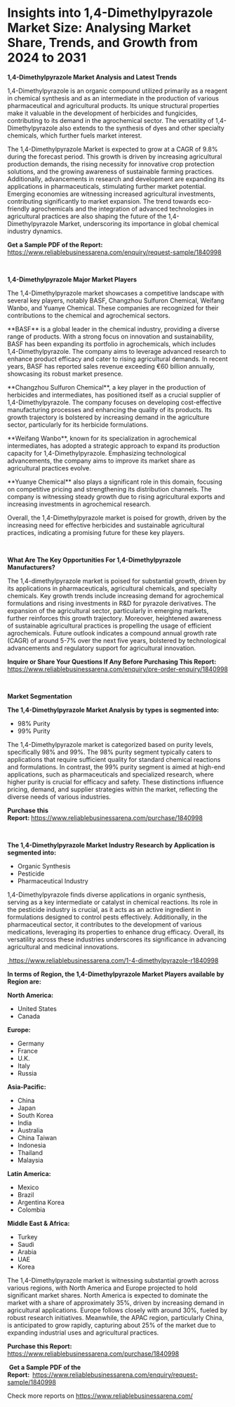 <p><h1>Insights into 1,4-Dimethylpyrazole Market Size: Analysing Market Share, Trends, and Growth from 2024 to 2031</h1></p><p><strong>1,4-Dimethylpyrazole Market Analysis and Latest Trends</strong></p>
<p><p>1,4-Dimethylpyrazole is an organic compound utilized primarily as a reagent in chemical synthesis and as an intermediate in the production of various pharmaceutical and agricultural products. Its unique structural properties make it valuable in the development of herbicides and fungicides, contributing to its demand in the agrochemical sector. The versatility of 1,4-Dimethylpyrazole also extends to the synthesis of dyes and other specialty chemicals, which further fuels market interest.</p><p>The 1,4-Dimethylpyrazole Market is expected to grow at a CAGR of 9.8% during the forecast period. This growth is driven by increasing agricultural production demands, the rising necessity for innovative crop protection solutions, and the growing awareness of sustainable farming practices. Additionally, advancements in research and development are expanding its applications in pharmaceuticals, stimulating further market potential. Emerging economies are witnessing increased agricultural investments, contributing significantly to market expansion. The trend towards eco-friendly agrochemicals and the integration of advanced technologies in agricultural practices are also shaping the future of the 1,4-Dimethylpyrazole Market, underscoring its importance in global chemical industry dynamics.</p></p>
<p><strong>Get a Sample PDF of the Report:&nbsp;</strong> <a href="https://www.reliablebusinessarena.com/enquiry/request-sample/1840998?utm_campaign=1905&utm_medium=2&utm_source=Github&utm_content=ia&utm_term=31122024&utm_id=14-dimethylpyrazole">https://www.reliablebusinessarena.com/enquiry/request-sample/1840998</a></p>
<p>&nbsp;</p>
<p><strong>1,4-Dimethylpyrazole Major Market Players</strong></p>
<p><p>The 1,4-Dimethylpyrazole market showcases a competitive landscape with several key players, notably BASF, Changzhou Sulfuron Chemical, Weifang Wanbo, and Yuanye Chemical. These companies are recognized for their contributions to the chemical and agrochemical sectors.</p><p>**BASF** is a global leader in the chemical industry, providing a diverse range of products. With a strong focus on innovation and sustainability, BASF has been expanding its portfolio in agrochemicals, which includes 1,4-Dimethylpyrazole. The company aims to leverage advanced research to enhance product efficacy and cater to rising agricultural demands. In recent years, BASF has reported sales revenue exceeding €60 billion annually, showcasing its robust market presence.</p><p>**Changzhou Sulfuron Chemical**, a key player in the production of herbicides and intermediates, has positioned itself as a crucial supplier of 1,4-Dimethylpyrazole. The company focuses on developing cost-effective manufacturing processes and enhancing the quality of its products. Its growth trajectory is bolstered by increasing demand in the agriculture sector, particularly for its herbicide formulations.</p><p>**Weifang Wanbo**, known for its specialization in agrochemical intermediates, has adopted a strategic approach to expand its production capacity for 1,4-Dimethylpyrazole. Emphasizing technological advancements, the company aims to improve its market share as agricultural practices evolve.</p><p>**Yuanye Chemical** also plays a significant role in this domain, focusing on competitive pricing and strengthening its distribution channels. The company is witnessing steady growth due to rising agricultural exports and increasing investments in agrochemical research.</p><p>Overall, the 1,4-Dimethylpyrazole market is poised for growth, driven by the increasing need for effective herbicides and sustainable agricultural practices, indicating a promising future for these key players.</p></p>
<p>&nbsp;</p>
<p><strong>What Are The Key Opportunities For 1,4-Dimethylpyrazole Manufacturers?</strong></p>
<p><p>The 1,4-dimethylpyrazole market is poised for substantial growth, driven by its applications in pharmaceuticals, agricultural chemicals, and specialty chemicals. Key growth trends include increasing demand for agrochemical formulations and rising investments in R&D for pyrazole derivatives. The expansion of the agricultural sector, particularly in emerging markets, further reinforces this growth trajectory. Moreover, heightened awareness of sustainable agricultural practices is propelling the usage of efficient agrochemicals. Future outlook indicates a compound annual growth rate (CAGR) of around 5-7% over the next five years, bolstered by technological advancements and regulatory support for agricultural innovation.</p></p>
<p><strong>Inquire or Share Your Questions If Any Before Purchasing This Report:</strong> <a href="https://www.reliablebusinessarena.com/enquiry/pre-order-enquiry/1840998?utm_campaign=1905&utm_medium=2&utm_source=Github&utm_content=ia&utm_term=31122024&utm_id=14-dimethylpyrazole">https://www.reliablebusinessarena.com/enquiry/pre-order-enquiry/1840998</a></p>
<p>&nbsp;</p>
<p><strong>Market Segmentation</strong></p>
<p><strong>The 1,4-Dimethylpyrazole Market Analysis by types is segmented into:</strong></p>
<p><ul><li>98% Purity</li><li>99% Purity</li></ul></p>
<p><p>The 1,4-Dimethylpyrazole market is categorized based on purity levels, specifically 98% and 99%. The 98% purity segment typically caters to applications that require sufficient quality for standard chemical reactions and formulations. In contrast, the 99% purity segment is aimed at high-end applications, such as pharmaceuticals and specialized research, where higher purity is crucial for efficacy and safety. These distinctions influence pricing, demand, and supplier strategies within the market, reflecting the diverse needs of various industries.</p></p>
<p><strong>Purchase this Report:&nbsp;</strong><a href="https://www.reliablebusinessarena.com/purchase/1840998?utm_campaign=1905&utm_medium=2&utm_source=Github&utm_content=ia&utm_term=31122024&utm_id=14-dimethylpyrazole">https://www.reliablebusinessarena.com/purchase/1840998</a></p>
<p>&nbsp;</p>
<p><strong>The 1,4-Dimethylpyrazole Market Industry Research by Application is segmented into:</strong></p>
<p><ul><li>Organic Synthesis</li><li>Pesticide</li><li>Pharmaceutical Industry</li></ul></p>
<p><p>1,4-Dimethylpyrazole finds diverse applications in organic synthesis, serving as a key intermediate or catalyst in chemical reactions. Its role in the pesticide industry is crucial, as it acts as an active ingredient in formulations designed to control pests effectively. Additionally, in the pharmaceutical sector, it contributes to the development of various medications, leveraging its properties to enhance drug efficacy. Overall, its versatility across these industries underscores its significance in advancing agricultural and medicinal innovations.</p></p>
<p><a href="https://www.reliablebusinessarena.com/1-4-dimethylpyrazole-r1840998?utm_campaign=1905&utm_medium=2&utm_source=Github&utm_content=ia&utm_term=31122024&utm_id=14-dimethylpyrazole">&nbsp;https://www.reliablebusinessarena.com/1-4-dimethylpyrazole-r1840998</a></p>
<p><strong>In terms of Region, the 1,4-Dimethylpyrazole Market Players available by Region are:</strong></p>
<p>
    <p> <strong> North America: </strong>
        <ul>
            <li>United States</li>
            <li>Canada</li>
        </ul>
        </p> 
    <p> <strong> Europe: </strong>
        <ul>
            <li>Germany</li>
            <li>France</li>
            <li>U.K.</li>
            <li>Italy</li>
            <li>Russia</li>
        </ul>
        </p> 
    <p> <strong> Asia-Pacific: </strong>
        <ul>
            <li>China</li>
            <li>Japan</li>
            <li>South Korea</li>
            <li>India</li>
            <li>Australia</li>
            <li>China Taiwan</li>
            <li>Indonesia</li>
            <li>Thailand</li>
            <li>Malaysia</li>
        </ul>
        </p> 
    <p> <strong> Latin America: </strong>
        <ul>
            <li>Mexico</li>
            <li>Brazil</li>
            <li>Argentina Korea</li>
            <li>Colombia</li>
        </ul>
        </p> 
    <p> <strong> Middle East & Africa: </strong>
        <ul>
            <li>Turkey</li>
            <li>Saudi</li>
            <li>Arabia</li>
            <li>UAE</li>
            <li>Korea</li>
        </ul>
    </p>
    </p>
<p><p>The 1,4-Dimethylpyrazole market is witnessing substantial growth across various regions, with North America and Europe projected to hold significant market shares. North America is expected to dominate the market with a share of approximately 35%, driven by increasing demand in agricultural applications. Europe follows closely with around 30%, fueled by robust research initiatives. Meanwhile, the APAC region, particularly China, is anticipated to grow rapidly, capturing about 25% of the market due to expanding industrial uses and agricultural practices.</p></p>
<p><strong>Purchase this Report: </strong><a href="https://www.reliablebusinessarena.com/purchase/1840998?utm_campaign=1905&utm_medium=2&utm_source=Github&utm_content=ia&utm_term=31122024&utm_id=14-dimethylpyrazole">https://www.reliablebusinessarena.com/purchase/1840998</a></p>
<p>&nbsp;<strong>Get a Sample PDF of the Report:&nbsp;&nbsp;</strong><a href="https://www.reliablebusinessarena.com/enquiry/request-sample/1840998?utm_campaign=1905&utm_medium=2&utm_source=Github&utm_content=ia&utm_term=31122024&utm_id=14-dimethylpyrazole">https://www.reliablebusinessarena.com/enquiry/request-sample/1840998</a></p>
<p><strong></strong></p>
<p>Check more reports on <a href="https://www.reliablebusinessarena.com/?utm_campaign=1905&utm_medium=2&utm_source=Github&utm_content=ia&utm_term=31122024&utm_id=14-dimethylpyrazole">https://www.reliablebusinessarena.com/</a></p>